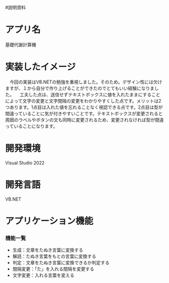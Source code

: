 #説明資料

# アプリ名
基礎代謝計算機

# 実装したイメージ
　今回の実装はVB.NETの勉強を重視しました。そのため。デザイン性には欠けますが、１から自分で作り上げることができたのでとてもいい経験になりました。
　工夫した点は、送信せずテキストボックスに値を入れたままにすることによって文字の変更と文字間隔の変更をわかりやすくした点です。メリットは2つあります。1点目は入れた値を忘れることなく視認できる点です。2点目は型が間違っていることに気が付きやすいことです。テキストボックスが変更されると周囲のラベルやボタンの文も同時に変更されるため、変更されなければ型が間違っていることになります。

# 開発環境
Visual Studio 2022

# 開発言語
VB.NET

# アプリケーション機能

### 機能一覧
- 生成：文章をたぬき言葉に変換する
- 解読：たぬき言葉をもとの言葉に変換する
- 判定：文章をたぬき言葉に変換できるか判定する
- 間隔変更：「た」を入れる間隔を変更する
- 文字変更：入れる言葉を変える
